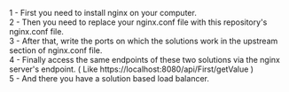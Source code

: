1 - First you need to install nginx on your computer. <br>
2 - Then you need to replace your nginx.conf file with this repository's nginx.conf file. <br>
3 - After that, write the ports on which the solutions work in the upstream section of nginx.conf file. <br>
4 - Finally access the same endpoints of these two solutions via the nginx server's endpoint. ( Like https://localhost:8080/api/First/getValue ) <br>
5 - And there you have a solution based load balancer.<br>
